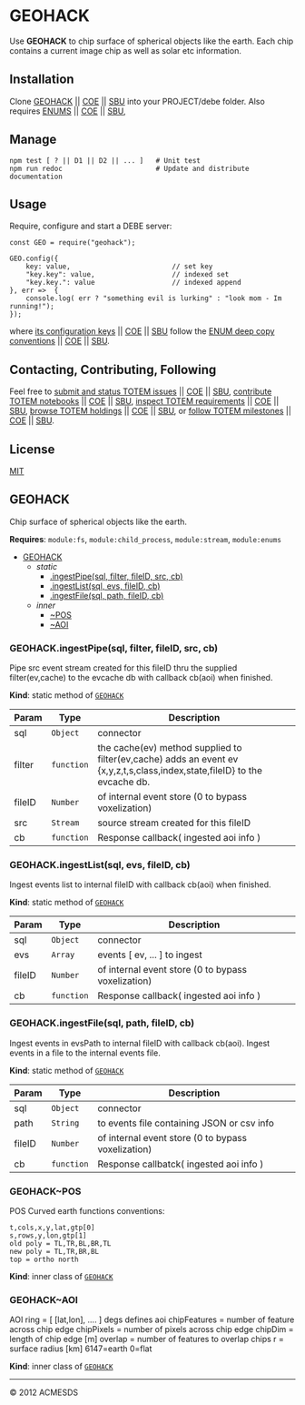 # GEOHACK

Use **GEOHACK** to chip surface of spherical objects like the earth.  Each chip contains 
a current image chip as well as solar etc information.

## Installation

Clone [GEOHACK](https://github.com/totemstan/geohack) || [COE](https://sc.appdev.proj.coe/acmesds/geohack) || [SBU](https://gitlab.west.nga.ic.gov/acmesds/debe) into your PROJECT/debe folder.  Also requires 
[ENUMS](https://github.com/totemstan/enums) || [COE](https://sc.appdev.proj.coe/acmesds/enums) || [SBU](https://gitlab.west.nga.ic.gov/acmesds/enums), 

## Manage 

	npm test [ ? || D1 || D2 || ... ]	# Unit test
	npm run redoc						# Update and distribute documentation

## Usage

Require, configure and start a DEBE server:

	const GEO = require("geohack");
	
	GEO.config({
		key: value, 						// set key
		"key.key": value, 					// indexed set
		"key.key.": value					// indexed append
	}, err =>  {
		console.log( err ? "something evil is lurking" : "look mom - Im running!");
	});

where [its configuration keys](http://totem.hopto.org/shares/prm/debe/index.html) || [COE](https://totem.west.ile.nga.ic.gov/shares/prm/debe/index.html) || [SBU](https://totem.nga.mil/shares/prm/debe/index.html)
follow the [ENUM deep copy conventions](https://github.com/totemstan/enum) || [COE](https://sc.appdev.proj.coe/acmesds/enum) || [SBU](https://gitlab.west.nga.ic.gov/acmesds/enum).

## Contacting, Contributing, Following

Feel free to [submit and status TOTEM issues](http://totem.hopto.org/issues.view) || [COE](https://totem.west.ile.nga.ic.gov/issues.view) || [SBU](https://totem.nga.mil/issues.view), [contribute TOTEM notebooks](http://totem.hopto.org/shares/notebooks/) || [COE](https://totem.west.ile.nga.ic.gov/shares/notebooks/) || [SBU](https://totem.nga.mil/shares/notebooks/),
[inspect TOTEM requirements](http://totem.hopto.org/reqts.view) || [COE](https://totem.west.ile.nga.ic.gov/reqts.view) || [SBU](https://totem.nga.mil/reqts.view), [browse TOTEM holdings](http://totem.hopto.org/) || [COE](https://totem.west.ile.nga.ic.gov/) || [SBU](https://totem.nga.mil/), 
or [follow TOTEM milestones](http://totem.hopto.org/milestones.view) || [COE](https://totem.west.ile.nga.ic.gov/milestones.view) || [SBU](https://totem.nga.mil/milestones.view).

## License

[MIT](LICENSE)

<a name="module_GEOHACK"></a>

## GEOHACK
Chip surface of spherical objects like the earth.

**Requires**: <code>module:fs</code>, <code>module:child\_process</code>, <code>module:stream</code>, <code>module:enums</code>  

* [GEOHACK](#module_GEOHACK)
    * _static_
        * [.ingestPipe(sql, filter, fileID, src, cb)](#module_GEOHACK.ingestPipe)
        * [.ingestList(sql, evs, fileID, cb)](#module_GEOHACK.ingestList)
        * [.ingestFile(sql, path, fileID, cb)](#module_GEOHACK.ingestFile)
    * _inner_
        * [~POS](#module_GEOHACK..POS)
        * [~AOI](#module_GEOHACK..AOI)

<a name="module_GEOHACK.ingestPipe"></a>

### GEOHACK.ingestPipe(sql, filter, fileID, src, cb)
Pipe src event stream created for this fileID thru the supplied filter(ev,cache) to the evcache db with callback cb(aoi) when finished.

**Kind**: static method of [<code>GEOHACK</code>](#module_GEOHACK)  

| Param | Type | Description |
| --- | --- | --- |
| sql | <code>Object</code> | connector |
| filter | <code>function</code> | the cache(ev) method supplied to filter(ev,cache) adds an event ev {x,y,z,t,s,class,index,state,fileID} to the evcache db. |
| fileID | <code>Number</code> | of internal event store (0 to bypass voxelization) |
| src | <code>Stream</code> | source stream created for this fileID |
| cb | <code>function</code> | Response callback( ingested aoi info ) |

<a name="module_GEOHACK.ingestList"></a>

### GEOHACK.ingestList(sql, evs, fileID, cb)
Ingest events list to internal fileID with callback cb(aoi) when finished.

**Kind**: static method of [<code>GEOHACK</code>](#module_GEOHACK)  

| Param | Type | Description |
| --- | --- | --- |
| sql | <code>Object</code> | connector |
| evs | <code>Array</code> | events [ ev, ... ] to ingest |
| fileID | <code>Number</code> | of internal event store (0 to bypass voxelization) |
| cb | <code>function</code> | Response callback( ingested aoi info ) |

<a name="module_GEOHACK.ingestFile"></a>

### GEOHACK.ingestFile(sql, path, fileID, cb)
Ingest events in evsPath to internal fileID with callback cb(aoi).
	Ingest events in a file to the internal events file.

**Kind**: static method of [<code>GEOHACK</code>](#module_GEOHACK)  

| Param | Type | Description |
| --- | --- | --- |
| sql | <code>Object</code> | connector |
| path | <code>String</code> | to events file containing JSON or csv info |
| fileID | <code>Number</code> | of internal event store (0 to bypass voxelization) |
| cb | <code>function</code> | Response callbatck( ingested aoi info ) |

<a name="module_GEOHACK..POS"></a>

### GEOHACK~POS
POS
Curved earth functions conventions:

	t,cols,x,y,lat,gtp[0]
	s,rows,y,lon,gtp[1]
	old poly = TL,TR,BL,BR,TL
	new poly = TL,TR,BR,BL
	top = ortho north

**Kind**: inner class of [<code>GEOHACK</code>](#module_GEOHACK)  
<a name="module_GEOHACK..AOI"></a>

### GEOHACK~AOI
AOI
ring = [ [lat,lon], .... ] degs defines aoi
chipFeatures = number of feature across chip edge
chipPixels = number of pixels across chip edge
chipDim = length of chip edge [m]
overlap = number of features to overlap chips
r = surface radius [km]  6147=earth 0=flat

**Kind**: inner class of [<code>GEOHACK</code>](#module_GEOHACK)  

* * *

&copy; 2012 ACMESDS